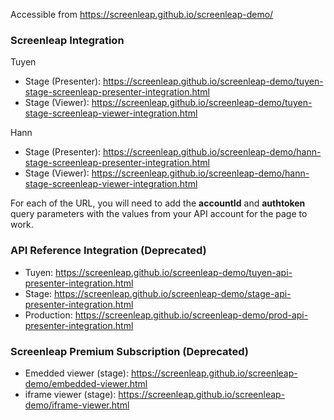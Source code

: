 
Accessible from https://screenleap.github.io/screenleap-demo/

### Screenleap Integration
Tuyen  
* Stage (Presenter): https://screenleap.github.io/screenleap-demo/tuyen-stage-screenleap-presenter-integration.html
* Stage (Viewer): https://screenleap.github.io/screenleap-demo/tuyen-stage-screenleap-viewer-integration.html

Hann  
* Stage (Presenter): https://screenleap.github.io/screenleap-demo/hann-stage-screenleap-presenter-integration.html
* Stage (Viewer): https://screenleap.github.io/screenleap-demo/hann-stage-screenleap-viewer-integration.html


For each of the URL, you will need to add the **accountId** and **authtoken** query parameters with the values from your API account for the page to work.

### API Reference Integration (Deprecated)
* Tuyen: https://screenleap.github.io/screenleap-demo/tuyen-api-presenter-integration.html
* Stage: https://screenleap.github.io/screenleap-demo/stage-api-presenter-integration.html
* Production: https://screenleap.github.io/screenleap-demo/prod-api-presenter-integration.html

### Screenleap Premium Subscription (Deprecated)
* Emedded viewer (stage): https://screenleap.github.io/screenleap-demo/embedded-viewer.html
* iframe viewer (stage): https://screenleap.github.io/screenleap-demo/iframe-viewer.html
